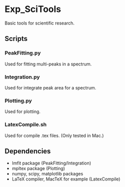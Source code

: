 # Exp_SciTools
Basic tools for scientific research.

## Scripts
### PeakFitting.py
Used for fitting multi-peaks in a spectrum.

### Integration.py
Used for integrate peak area for a spectrum.

### Plotting.py
Used for plotting.

### LatexCompile.sh
Used for compile .tex files. (Only tested in Mac.)

## Dependencies
- lmfit package (PeakFitting/Integration)
- mpltex package (Plotting)
- numpy, scipy, matplotlib packages
- LaTeX compiler, MacTeX for example (LatexCompile)
